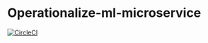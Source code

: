 # Operationalize-ml-microservice
[![CircleCI](https://circleci.com/gh/JSourabh/Operationalize-ml-microservice.svg?style=svg)](https://circleci.com/gh/JSourabh/Operationalize-ml-microservice)